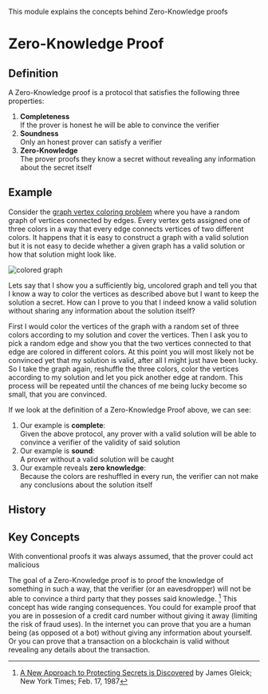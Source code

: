This module explains the concepts behind Zero-Knowledge proofs

# Zero-Knowledge Proof

## Definition

A Zero-Knowledge proof is a protocol that satisfies the following three properties:

1. **Completeness**  
  If the prover is honest he will be able to convince the verifier
2. **Soundness**  
  Only an honest prover can satisfy a verifier
3. **Zero-Knowledge**  
  The prover proofs they know a secret without revealing any information 
  about the secret itself

## Example

Consider the [graph vertex coloring problem][graph coloring] where you have a 
random graph of vertices connected by edges. Every vertex gets assigned one of 
three colors in a way that every edge connects vertices of two different 
colors.
It happens that it is easy to construct a graph with a valid solution but it is 
not easy to decide whether a given graph has a valid solution or how that 
solution might look like.

![colored graph][graph img]

Lets say that I show you a sufficiently big, uncolored graph and tell you that 
I know a way to color the vertices as described above but I want to keep the 
solution a secret. 
How can I prove to you that I indeed know a valid solution without sharing any 
information about the solution itself?

First I would color the vertices of the graph with a random set of three 
colors according to my solution and cover the vertices.
Then I ask you to pick a random edge and show you that the two vertices 
connected to that edge are colored in different colors.
At this point you will most likely not be convinced yet that my solution is 
valid, after all I might just have been lucky.
So I take the graph again, reshuffle the three colors, color the vertices 
according to my solution and let you pick another edge at random.
This process will be repeated until the chances of me being lucky become so 
small, that you are convinced.

If we look at the definition of a Zero-Knowledge Proof above, we can see:
1. Our example is **complete**:  
  Given the above protocol, any prover with a valid solution will be able to 
  convince a verifier of the validity of said solution
2. Our example is **sound**:  
  A prover without a valid solution will be caught
3. Our example reveals **zero knowledge**:  
  Because the colors are reshuffled in every run, the verifier can not make 
  any conclusions about the solution itself

## History

## Key Concepts

With conventional proofs it was always assumed, that the prover could act 
malicious 

The goal of a Zero-Knowledge proof is to proof the knowledge of something in 
such a way, that the verifier (or an eavesdropper) will not be able to 
convince a third party that they posses said knowledge. [^nyt]
This concept has wide ranging consequences.
You could for example proof that you are in possesion of a credit card number 
without giving it away (limiting the risk of fraud uses).
In the internet you can prove that you are a human being (as opposed ot a bot) 
without giving any information about yourself.
Or you can prove that a transaction on a blockchain is valid without revealing 
any details about the transaction.


[^nyt]:
	[A New Approach to Protecting Secrets is Discovered](https://www.nytimes.com/1987/02/17/science/a-new-approach-to-protecting-secrets-is-discovered.html) by James Gleick; New York Times; Feb. 17, 1987

[graph coloring]: https://en.wikipedia.org/wiki/Graph_coloring#Vertex_coloring
[graph img]: https://upload.wikimedia.org/wikipedia/commons/c/c2/Triangulation_3-coloring.svg
